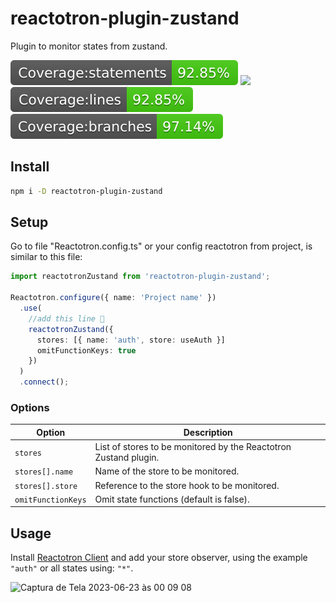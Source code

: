 # reactotron-plugin-zustand

Plugin to monitor states from zustand.

![](./docs/badge-statements.svg) ![](./docs/badge-functions.svg) ![](./docs/badge-lines.svg) ![](./docs/badge-branches.svg)

## Install

```bash
npm i -D reactotron-plugin-zustand
```

## Setup

Go to file "Reactotron.config.ts" or your config reactotron from project, is similar to this file:

```ts
import reactotronZustand from 'reactotron-plugin-zustand';

Reactotron.configure({ name: 'Project name' })
  .use(
    //add this line 🙌
    reactotronZustand({
      stores: [{ name: 'auth', store: useAuth }]
      omitFunctionKeys: true
    })
  )
  .connect();
```

### Options

| Option             | Description                                                      |
| ------------------ | ---------------------------------------------------------------- |
| `stores`           | List of stores to be monitored by the Reactotron Zustand plugin. |
| `stores[].name`    | Name of the store to be monitored.                               |
| `stores[].store`   | Reference to the store hook to be monitored.                     |
| `omitFunctionKeys` | Omit state functions (default is false).                         |

## Usage

Install [Reactotron Client](https://github.com/infinitered/reactotron/tree/master) and add your store observer, using the example `"auth"` or all states using: `"*"`.

<img width="602" alt="Captura de Tela 2023-06-23 às 00 09 08" src="https://raw.githubusercontent.com/joalisonpereira/reactotron-plugin-zustand/master/docs/tron2.png">
